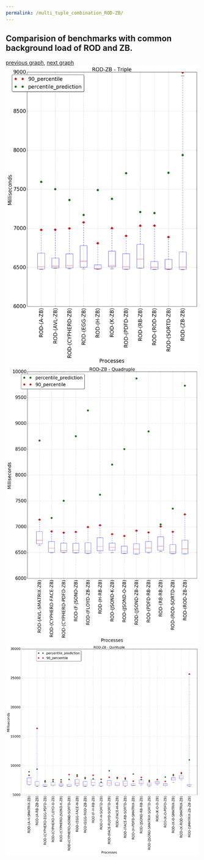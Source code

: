```yaml
---
permalink: /multi_tuple_combination_ROD-ZB/
---
```



## Comparision of benchmarks with common background load of ROD and ZB.

[previous graph](../multi_tuple_combination_ROD-SORTD/), [next graph](../multi_tuple_combination_SMATRIX-AVL/)
![graph figure](./images/triple/ROD/ROD-ZB_box.png)![graph figure](./images/quadruple/ROD/ROD-ZB_box.png)![graph figure](./images/quintuple/ROD/ROD-ZB_box.png)